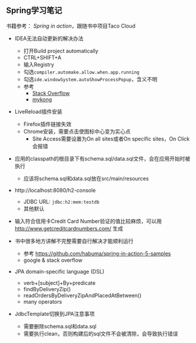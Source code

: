 ## Spring学习笔记

书籍参考： *Spring in action*，跟随书中项目Taco Cloud

* IDEA无法自动更新的解决办法
    * 打开Build project automatically
    * CTRL+SHIFT+A
    * 输入Registry
    * 勾选``compiler.automake.allow.when.app.running``
    * 勾选``ide.windowSystem.autoShowProcessPopup``，含义不明
    * 参考
        * [Stack Overflow](https://stackoverflow.com/a/45640726)
        * [mykong](https://www.mkyong.com/spring-boot/intellij-idea-spring-boot-template-reload-is-not-working/)
        
* LiveReload插件安装
    * Firefox插件链接失效
    * Chrome安装，需要点击使图标中心变为实心点
        * Site Access需要设置为On all sites或者On specific sites，On Click会报错

* 应用的classpath的根目录下有schema.sql/data.sql文件，会在应用开始时被执行
    * 应该将schema.sql和data.sql放在src/main/resources

* http://localhost:8080/h2-console
    * JDBC URL: ``jdbc:h2:mem:testdb``
    * 其他默认
    
* 输入符合信用卡Credit Card Number验证的值比较麻烦，可以用 http://www.getcreditcardnumbers.com/ 生成

* 书中很多地方讲解不完整需要自行解决才能顺利运行
    * 参考 https://github.com/habuma/spring-in-action-5-samples
    * google & stack overflow

* JPA domain-specific language (DSL)
    * verb+\[subject\]+By+predicate
    * findByDeliveryZip()
    * readOrdersByDeliveryZipAndPlacedAtBetween()
    * many operators
    
* JdbcTemplate切换到JPA注意事项
    * 需要删除schema.sql和data.sql
    * 需要执行clean，否则构建后的sql文件不会被清除，会导致执行错误
